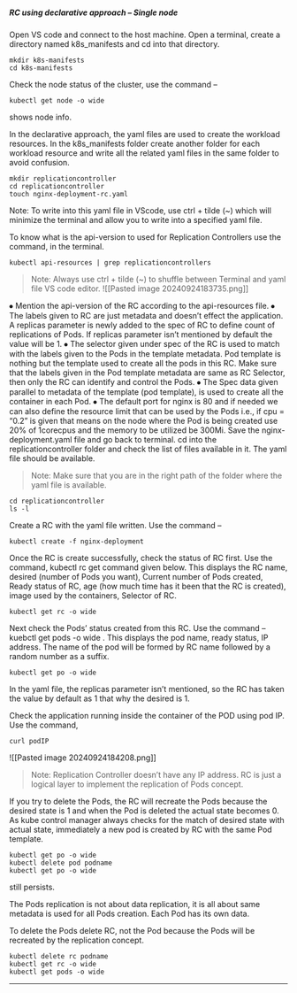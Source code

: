 ##### RC using declarative approach – Single node 

Open VS code and connect to the host machine. Open a terminal, create a directory named k8s_manifests and cd into that directory. 

```
mkdir k8s-manifests
cd k8s-manifests
```
 
Check the node status of the cluster, use the command – 
```
kubectl get node -o wide 
```
 shows node info.
 
In the declarative approach, the yaml files are used to create the workload resources. In the k8s_manifests folder create another folder for each workload resource and write all the related yaml files in the same folder to avoid confusion.
```
mkdir replicationcontroller
cd replicationcontroller
touch nginx-deployment-rc.yaml
```
 
Note: To write into this yaml file in VScode, use ctrl + tilde (~) which will minimize the terminal and allow you to write into a specified yaml file.

To know what is the api-version to used for Replication Controllers use the command, in the terminal.
```
kubectl api-resources | grep replicationcontrollers
```

> Note: Always use ctrl + tilde (~) to shuffle between Terminal and yaml file VS code editor.
![[Pasted image 20240924183735.png]]

⦁	Mention the api-version of the RC according to the api-resources file. 
⦁	The labels given to RC are just metadata and doesn’t effect the application. A replicas parameter is newly added to the spec of RC to define count of replications of Pods. If replicas parameter isn’t mentioned by default the value will be 1. 
⦁	The selector given under spec of the RC is used to match with the labels given to the Pods in the template metadata. Pod template is nothing but the template used to create all the pods in this RC.  Make sure that the labels given in the Pod template metadata are same as RC Selector, then only the RC can identify and control the Pods.
⦁	The Spec data given parallel to metadata of the template (pod template), is used to create all the container in each Pod.
⦁	The default port for nginx is 80 and if needed we can also define the resource limit that can be used by the Pods i.e., if cpu = “0.2” is given that means on the node where the Pod is being created use 20% of 1corecpus and the memory to be utilized be 300Mi.
Save the nginx-deployment.yaml file and go back to terminal. cd into the replicationcontroller folder and check the list of files available in it. The yaml file should be available.

> Note: Make sure that you are in the right path of the folder where the yaml file is available.
 
```
cd replicationcontroller
ls -l
```

Create a RC with the yaml file written. Use the command – 
```
kubectl create -f nginx-deployment
```
 
Once the RC is create successfully, check the status of RC first. Use the command,
kubectl rc get command given below. 
This displays the RC name, desired (number of Pods you want), Current number of Pods created, Ready status of RC, age (how much time has it been that the RC is created), image used by the containers, Selector of RC.
```
kubectl get rc -o wide 
```

Next check the Pods’ status created from this RC. Use the command – kuebctl get pods -o wide . This displays the pod name, ready status, IP address. The name of the pod will be formed by RC name followed by a random number as a suffix. 
```
kubectl get po -o wide 
```
 
In the yaml file, the replicas parameter isn’t mentioned, so the RC has taken the value by default as 1 that why the desired is 1. 

Check the application running inside the container of the POD using pod IP. Use the command,  
```
curl podIP
```

![[Pasted image 20240924184208.png]]

> Note: Replication Controller doesn’t have any IP address. RC is just a logical layer to implement the replication of Pods concept. 

If you try to delete the Pods, the RC will recreate the Pods because the desired state is 1 and when the Pod is deleted the actual state becomes 0. As kube control manager always checks for the match of desired state with actual state, immediately a new pod is created by RC with the same Pod template.

```
kubectl get po -o wide
kubectl delete pod podname
kubectl get po -o wide
```
still persists.

The Pods replication is not about data replication, it is all about same metadata is used for all Pods creation. Each Pod has its own data.

To delete the Pods delete RC, not the Pod because the Pods will be recreated by the replication concept. 
```
kubectl delete rc podname
kubectl get rc -o wide
kubectl get pods -o wide
```
 ***
 


